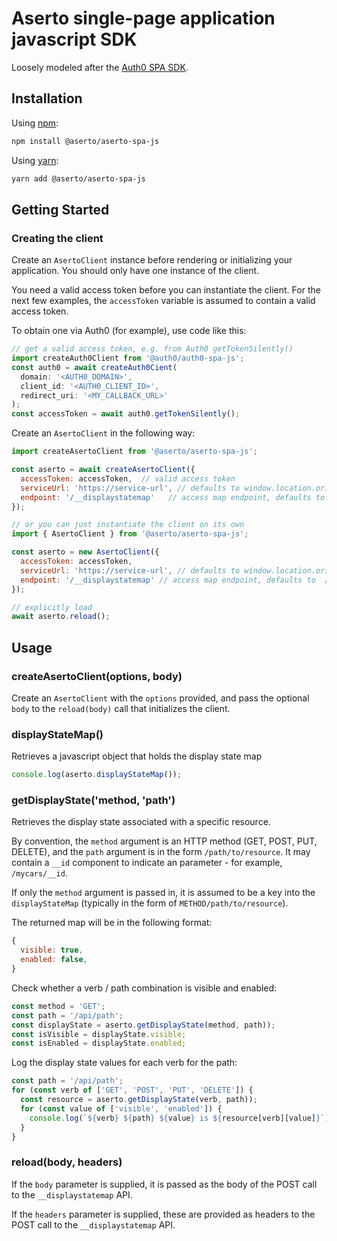# Aserto single-page application javascript SDK

Loosely modeled after the [Auth0 SPA SDK](https://github.com/auth0/auth0-spa-js).

## Installation

Using [npm](https://npmjs.org):

```sh
npm install @aserto/aserto-spa-js
```

Using [yarn](https://yarnpkg.com):

```sh
yarn add @aserto/aserto-spa-js
```

## Getting Started

### Creating the client

Create an `AsertoClient` instance before rendering or initializing your application. You should only have one instance of the client.

You need a valid access token before you can instantiate the client. For 
the next few examples, the `accessToken` variable is assumed to contain a 
valid access token. 

To obtain one via Auth0 (for example), use code like this:

```js
// get a valid access token, e.g. from Auth0 getTokenSilently()
import createAuth0Client from '@auth0/auth0-spa-js';
const auth0 = await createAuth0Cient(
  domain: '<AUTH0_DOMAIN>',
  client_id: '<AUTH0_CLIENT_ID>',
  redirect_uri: '<MY_CALLBACK_URL>'
);
const accessToken = await auth0.getTokenSilently();
```

Create an `AsertoClient` in the following way:

```js
import createAsertoClient from '@aserto/aserto-spa-js';

const aserto = await createAsertoClient({
  accessToken: accessToken,  // valid access token
  serviceUrl: 'https://service-url', // defaults to window.location.origin
  endpoint: '/__displaystatemap'   // access map endpoint, defaults to /__displaystatemap
});

// or you can just instantiate the client on its own
import { AsertoClient } from '@aserto/aserto-spa-js';

const aserto = new AsertoClient({
  accessToken: accessToken,
  serviceUrl: 'https://service-url', // defaults to window.location.origin
  endpoint: '/__displaystatemap' // access map endpoint, defaults to  /__displaystatemap
});

// explicitly load 
await aserto.reload();
```

## Usage 

### createAsertoClient(options, body) 

Create an `AsertoClient` with the `options` provided, and pass the optional `body` 
to the `reload(body)` call that initializes the client.

### displayStateMap() 

Retrieves a javascript object that holds the display state map

```js
console.log(aserto.displayStateMap());
```

### getDisplayState('method, 'path')

Retrieves the display state associated with a specific resource.

By convention, the `method` argument is an HTTP method (GET, POST, PUT, DELETE), and the `path` argument is in the form `/path/to/resource`. It may contain a `__id` component to indicate an parameter - for example, `/mycars/__id`.

If only the `method` argument is passed in, it is assumed to be a key into the `displayStateMap` (typically in the form of `METHOD/path/to/resource`).

The returned map will be in the following format: 
```js
{
  visible: true,
  enabled: false,
}
```

Check whether a verb / path combination is visible and enabled:
```js
const method = 'GET';
const path = '/api/path';
const displayState = aserto.getDisplayState(method, path));
const isVisible = displayState.visible;
const isEnabled = displayState.enabled;
```

Log the display state values for each verb for the path:
```js
const path = '/api/path';
for (const verb of ['GET', 'POST', 'PUT', 'DELETE']) {
  const resource = aserto.getDisplayState(verb, path));
  for (const value of ['visible', 'enabled']) {
    console.log(`${verb} ${path} ${value} is ${resource[verb][value]}`);
  }
}
```

### reload(body, headers)

If the `body` parameter is supplied, it is passed as the body of the POST call to 
the `__displaystatemap` API.

If the `headers` parameter is supplied, these are provided as headers to the POST call to 
the `__displaystatemap` API.
